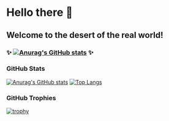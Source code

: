 # Hello there 👋

## Welcome to the desert of the real world!
### ✨ [![Anurag's GitHub stats](https://github-readme-stats.vercel.app/api?username=NikolayKostadinov)](https://github.com/anuraghazra/github-readme-stats) ✨
<!--
**NikolayKostadinov/NikolayKostadinov** is a ✨ _special_ ✨ repository because its `README.md` (this file) appears on your GitHub profile.

Here are some ideas to get you started:

- 🔭 I’m currently working on ...
- 🌱 I’m currently learning ...
- 👯 I’m looking to collaborate on ...
- 🤔 I’m looking for help with ...
- 💬 Ask me about ...
- 📫 How to reach me: ...
- 😄 Pronouns: ...
- ⚡ Fun fact: ...
-->
### GitHub Stats
[![Anurag's GitHub stats](https://github-readme-stats.vercel.app/api?username=NikolayKostadinov&show_icons=true&count_private=true)](https://github.com/anuraghazra/github-readme-stats)
[![Top Langs](https://github-readme-stats.vercel.app/api/top-langs/?username=NikolayKostadinov&layout=compact&count_private=true&hide=javascript)](https://github.com/anuraghazra/github-readme-stats)
### GitHub Trophies
[![trophy](https://github-profile-trophy.vercel.app/?username=NikolayKostadinov)](https://github.com/ryo-ma/github-profile-trophy)
